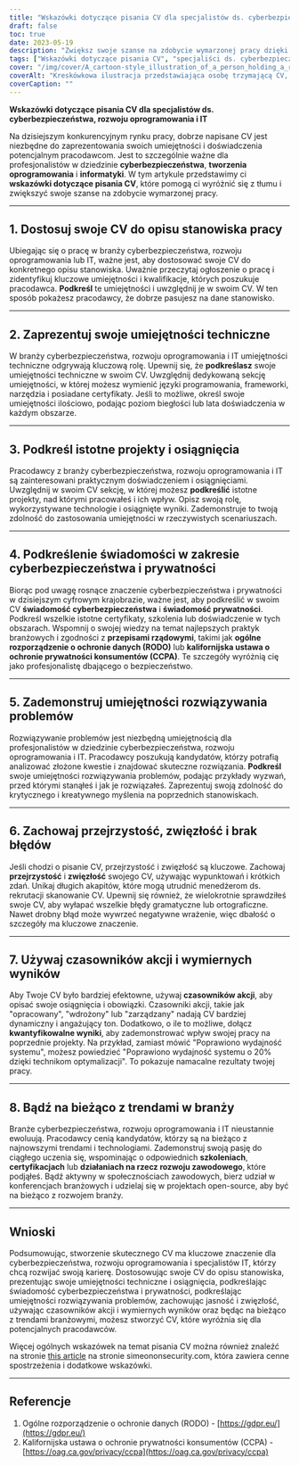 ```yaml
---
title: "Wskazówki dotyczące pisania CV dla specjalistów ds. cyberbezpieczeństwa, rozwoju oprogramowania i IT"
draft: false
toc: true
date: 2023-05-19
description: "Zwiększ swoje szanse na zdobycie wymarzonej pracy dzięki tym eksperckim wskazówkom dotyczącym pisania CV dla specjalistów ds. cyberbezpieczeństwa, rozwoju oprogramowania i IT."
tags: ["Wskazówki dotyczące pisania CV", "specjaliści ds. cyberbezpieczeństwa", "rozwój oprogramowania", "Specjaliści IT", "poszukiwanie pracy", "porady dotyczące kariery", "umiejętności techniczne", "najważniejsze informacje o projekcie", "świadomość cyberbezpieczeństwa", "umiejętności rozwiązywania problemów", "trendy branżowe", "rozwój zawodowy", "Zgodność z RODO", "Przepisy CCPA", "rynek pracy", "optymalizacja CV", "podanie o pracę", "wskazówki dotyczące CV", "strategie poszukiwania pracy", "rozwój kariery"]
cover: "/img/cover/A_cartoon-style_illustration_of_a_person_holding_a_resume.png"
coverAlt: "Kreskówkowa ilustracja przedstawiająca osobę trzymającą CV, otoczoną symbolami cyberbezpieczeństwa i fragmentami kodu."
coverCaption: ""
---
```


**Wskazówki dotyczące pisania CV dla specjalistów ds. cyberbezpieczeństwa, rozwoju oprogramowania i IT**

Na dzisiejszym konkurencyjnym rynku pracy, dobrze napisane CV jest niezbędne do zaprezentowania swoich umiejętności i doświadczenia potencjalnym pracodawcom. Jest to szczególnie ważne dla profesjonalistów w dziedzinie **cyberbezpieczeństwa**, **tworzenia oprogramowania** i **informatyki**. W tym artykule przedstawimy ci **wskazówki dotyczące pisania CV**, które pomogą ci wyróżnić się z tłumu i zwiększyć swoje szanse na zdobycie wymarzonej pracy.

______

## 1. Dostosuj swoje CV do opisu stanowiska pracy

Ubiegając się o pracę w branży cyberbezpieczeństwa, rozwoju oprogramowania lub IT, ważne jest, aby dostosować swoje CV do konkretnego opisu stanowiska. Uważnie przeczytaj ogłoszenie o pracę i zidentyfikuj kluczowe umiejętności i kwalifikacje, których poszukuje pracodawca. **Podkreśl** te umiejętności i uwzględnij je w swoim CV. W ten sposób pokażesz pracodawcy, że dobrze pasujesz na dane stanowisko.

______

## 2. Zaprezentuj swoje umiejętności techniczne

W branży cyberbezpieczeństwa, rozwoju oprogramowania i IT umiejętności techniczne odgrywają kluczową rolę. Upewnij się, że **podkreślasz** swoje umiejętności techniczne w swoim CV. Uwzględnij dedykowaną sekcję umiejętności, w której możesz wymienić języki programowania, frameworki, narzędzia i posiadane certyfikaty. Jeśli to możliwe, określ swoje umiejętności ilościowo, podając poziom biegłości lub lata doświadczenia w każdym obszarze.

______

## 3. Podkreśl istotne projekty i osiągnięcia

Pracodawcy z branży cyberbezpieczeństwa, rozwoju oprogramowania i IT są zainteresowani praktycznym doświadczeniem i osiągnięciami. Uwzględnij w swoim CV sekcję, w której możesz **podkreślić** istotne projekty, nad którymi pracowałeś i ich wpływ. Opisz swoją rolę, wykorzystywane technologie i osiągnięte wyniki. Zademonstruje to twoją zdolność do zastosowania umiejętności w rzeczywistych scenariuszach.

______

## 4. Podkreślenie świadomości w zakresie cyberbezpieczeństwa i prywatności

Biorąc pod uwagę rosnące znaczenie cyberbezpieczeństwa i prywatności w dzisiejszym cyfrowym krajobrazie, ważne jest, aby podkreślić w swoim CV **świadomość cyberbezpieczeństwa** i **świadomość prywatności**. Podkreśl wszelkie istotne certyfikaty, szkolenia lub doświadczenie w tych obszarach. Wspomnij o swojej wiedzy na temat najlepszych praktyk branżowych i zgodności z **przepisami rządowymi**, takimi jak **ogólne rozporządzenie o ochronie danych (RODO)** lub **kalifornijska ustawa o ochronie prywatności konsumentów (CCPA)**. Te szczegóły wyróżnią cię jako profesjonalistę dbającego o bezpieczeństwo.

______

## 5. Zademonstruj umiejętności rozwiązywania problemów

Rozwiązywanie problemów jest niezbędną umiejętnością dla profesjonalistów w dziedzinie cyberbezpieczeństwa, rozwoju oprogramowania i IT. Pracodawcy poszukują kandydatów, którzy potrafią analizować złożone kwestie i znajdować skuteczne rozwiązania. **Podkreśl** swoje umiejętności rozwiązywania problemów, podając przykłady wyzwań, przed którymi stanąłeś i jak je rozwiązałeś. Zaprezentuj swoją zdolność do krytycznego i kreatywnego myślenia na poprzednich stanowiskach.

______

## 6. Zachowaj przejrzystość, zwięzłość i brak błędów

Jeśli chodzi o pisanie CV, przejrzystość i zwięzłość są kluczowe. Zachowaj **przejrzystość** i **zwięzłość** swojego CV, używając wypunktowań i krótkich zdań. Unikaj długich akapitów, które mogą utrudnić menedżerom ds. rekrutacji skanowanie CV. Upewnij się również, że wielokrotnie sprawdziłeś swoje CV, aby wyłapać wszelkie błędy gramatyczne lub ortograficzne. Nawet drobny błąd może wywrzeć negatywne wrażenie, więc dbałość o szczegóły ma kluczowe znaczenie.

______

## 7. Używaj czasowników akcji i wymiernych wyników

Aby Twoje CV było bardziej efektowne, używaj **czasowników akcji**, aby opisać swoje osiągnięcia i obowiązki. Czasowniki akcji, takie jak "opracowany", "wdrożony" lub "zarządzany" nadają CV bardziej dynamiczny i angażujący ton. Dodatkowo, o ile to możliwe, dołącz **kwantyfikowalne wyniki**, aby zademonstrować wpływ swojej pracy na poprzednie projekty. Na przykład, zamiast mówić "Poprawiono wydajność systemu", możesz powiedzieć "Poprawiono wydajność systemu o 20% dzięki technikom optymalizacji". To pokazuje namacalne rezultaty twojej pracy.

______

## 8. Bądź na bieżąco z trendami w branży

Branże cyberbezpieczeństwa, rozwoju oprogramowania i IT nieustannie ewoluują. Pracodawcy cenią kandydatów, którzy są na bieżąco z najnowszymi trendami i technologiami. Zademonstruj swoją pasję do ciągłego uczenia się, wspominając o odpowiednich **szkoleniach**, **certyfikacjach** lub **działaniach na rzecz rozwoju zawodowego**, które podjąłeś. Bądź aktywny w społecznościach zawodowych, bierz udział w konferencjach branżowych i udzielaj się w projektach open-source, aby być na bieżąco z rozwojem branży.

______

## Wnioski

Podsumowując, stworzenie skutecznego CV ma kluczowe znaczenie dla cyberbezpieczeństwa, rozwoju oprogramowania i specjalistów IT, którzy chcą rozwijać swoją karierę. Dostosowując swoje CV do opisu stanowiska, prezentując swoje umiejętności techniczne i osiągnięcia, podkreślając świadomość cyberbezpieczeństwa i prywatności, podkreślając umiejętności rozwiązywania problemów, zachowując jasność i zwięzłość, używając czasowników akcji i wymiernych wyników oraz będąc na bieżąco z trendami branżowymi, możesz stworzyć CV, które wyróżnia się dla potencjalnych pracodawców.

Więcej ogólnych wskazówek na temat pisania CV można również znaleźć na stronie [this article](https://simeononsecurity.com/other/tips-for-writing-a-great-resume/) na stronie simeononsecurity.com, która zawiera cenne spostrzeżenia i dodatkowe wskazówki.

______

## Referencje

1. Ogólne rozporządzenie o ochronie danych (RODO) - [https://gdpr.eu/](https://gdpr.eu/)
2. Kalifornijska ustawa o ochronie prywatności konsumentów (CCPA) - [https://oag.ca.gov/privacy/ccpa](https://oag.ca.gov/privacy/ccpa)



